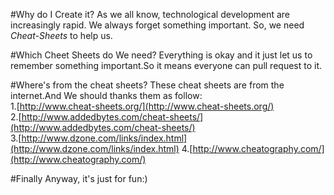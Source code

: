 #Why do I Create it?
As we all know, technological development are increasingly rapid. We always forget something important. So, 
we need *Cheat-Sheets* to help us.

#Which Cheet Sheets do We need?
Everything is okay and it just let us to remember something important.So it means everyone can pull request to it.

#Where's from the cheat sheets?
These cheat sheets are from the internet.And We should thanks them as follow:        
1.[http://www.cheat-sheets.org/](http://www.cheat-sheets.org/)     
2.[http://www.addedbytes.com/cheat-sheets/](http://www.addedbytes.com/cheat-sheets/)    
3.[http://www.dzone.com/links/index.html](http://www.dzone.com/links/index.html)
4.[http://www.cheatography.com/](http://www.cheatography.com/)    

#Finally
Anyway, it's just for fun:)
